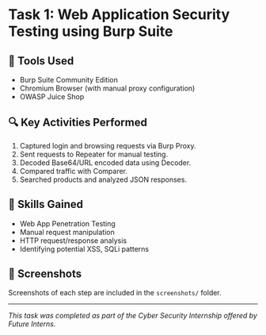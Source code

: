 # Task 1: Web Application Security Testing using Burp Suite

## 🔧 Tools Used
- Burp Suite Community Edition
- Chromium Browser (with manual proxy configuration)
- OWASP Juice Shop

## 🔍 Key Activities Performed
1. Captured login and browsing requests via Burp Proxy.
2. Sent requests to Repeater for manual testing.
3. Decoded Base64/URL encoded data using Decoder.
4. Compared traffic with Comparer.
5. Searched products and analyzed JSON responses.

## 🧠 Skills Gained
- Web App Penetration Testing
- Manual request manipulation
- HTTP request/response analysis
- Identifying potential XSS, SQLi patterns

## 📸 Screenshots
Screenshots of each step are included in the `screenshots/` folder.

---

*This task was completed as part of the Cyber Security Internship offered by Future Interns.*
